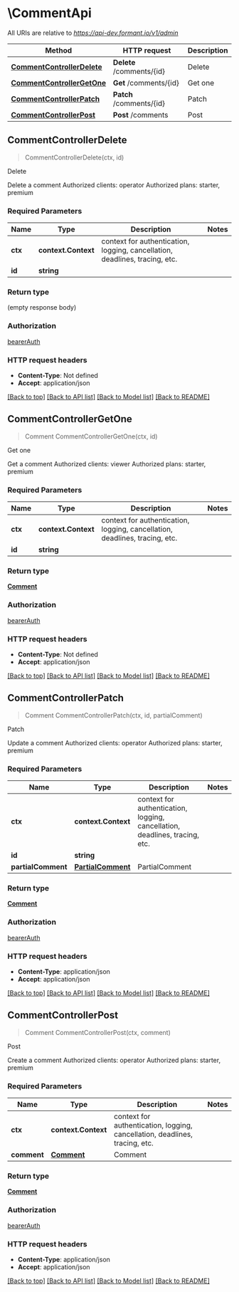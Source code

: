 # \CommentApi

All URIs are relative to *https://api-dev.formant.io/v1/admin*

Method | HTTP request | Description
------------- | ------------- | -------------
[**CommentControllerDelete**](CommentApi.md#CommentControllerDelete) | **Delete** /comments/{id} | Delete
[**CommentControllerGetOne**](CommentApi.md#CommentControllerGetOne) | **Get** /comments/{id} | Get one
[**CommentControllerPatch**](CommentApi.md#CommentControllerPatch) | **Patch** /comments/{id} | Patch
[**CommentControllerPost**](CommentApi.md#CommentControllerPost) | **Post** /comments | Post



## CommentControllerDelete

> CommentControllerDelete(ctx, id)

Delete

Delete a comment Authorized clients: operator Authorized plans: starter, premium

### Required Parameters


Name | Type | Description  | Notes
------------- | ------------- | ------------- | -------------
**ctx** | **context.Context** | context for authentication, logging, cancellation, deadlines, tracing, etc.
**id** | **string**|  | 

### Return type

 (empty response body)

### Authorization

[bearerAuth](../README.md#bearerAuth)

### HTTP request headers

- **Content-Type**: Not defined
- **Accept**: application/json

[[Back to top]](#) [[Back to API list]](../README.md#documentation-for-api-endpoints)
[[Back to Model list]](../README.md#documentation-for-models)
[[Back to README]](../README.md)


## CommentControllerGetOne

> Comment CommentControllerGetOne(ctx, id)

Get one

Get a comment Authorized clients: viewer Authorized plans: starter, premium

### Required Parameters


Name | Type | Description  | Notes
------------- | ------------- | ------------- | -------------
**ctx** | **context.Context** | context for authentication, logging, cancellation, deadlines, tracing, etc.
**id** | **string**|  | 

### Return type

[**Comment**](Comment.md)

### Authorization

[bearerAuth](../README.md#bearerAuth)

### HTTP request headers

- **Content-Type**: Not defined
- **Accept**: application/json

[[Back to top]](#) [[Back to API list]](../README.md#documentation-for-api-endpoints)
[[Back to Model list]](../README.md#documentation-for-models)
[[Back to README]](../README.md)


## CommentControllerPatch

> Comment CommentControllerPatch(ctx, id, partialComment)

Patch

Update a comment Authorized clients: operator Authorized plans: starter, premium

### Required Parameters


Name | Type | Description  | Notes
------------- | ------------- | ------------- | -------------
**ctx** | **context.Context** | context for authentication, logging, cancellation, deadlines, tracing, etc.
**id** | **string**|  | 
**partialComment** | [**PartialComment**](PartialComment.md)| PartialComment | 

### Return type

[**Comment**](Comment.md)

### Authorization

[bearerAuth](../README.md#bearerAuth)

### HTTP request headers

- **Content-Type**: application/json
- **Accept**: application/json

[[Back to top]](#) [[Back to API list]](../README.md#documentation-for-api-endpoints)
[[Back to Model list]](../README.md#documentation-for-models)
[[Back to README]](../README.md)


## CommentControllerPost

> Comment CommentControllerPost(ctx, comment)

Post

Create a comment Authorized clients: operator Authorized plans: starter, premium

### Required Parameters


Name | Type | Description  | Notes
------------- | ------------- | ------------- | -------------
**ctx** | **context.Context** | context for authentication, logging, cancellation, deadlines, tracing, etc.
**comment** | [**Comment**](Comment.md)| Comment | 

### Return type

[**Comment**](Comment.md)

### Authorization

[bearerAuth](../README.md#bearerAuth)

### HTTP request headers

- **Content-Type**: application/json
- **Accept**: application/json

[[Back to top]](#) [[Back to API list]](../README.md#documentation-for-api-endpoints)
[[Back to Model list]](../README.md#documentation-for-models)
[[Back to README]](../README.md)

